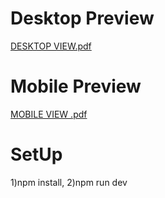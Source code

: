 # Desktop Preview
[DESKTOP VIEW.pdf](https://github.com/Rajesh9510/RajeshPortfolio/files/15442577/DESKTOP.VIEW.pdf)

# Mobile Preview
[MOBILE VIEW .pdf](https://github.com/Rajesh9510/RajeshPortfolio/files/15442619/MOBILE.VIEW.pdf)


# SetUp
1)npm install,
2)npm run dev
